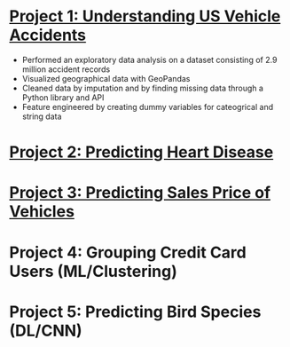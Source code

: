 # [Project 1: Understanding US Vehicle Accidents](https://github.com/MichaelBryantDS/US-Vehicle-Accidents)
- Performed an exploratory data analysis on a dataset consisting of 2.9 million accident records
- Visualized geographical data with GeoPandas
- Cleaned data by imputation and by finding missing data through a Python library and API
- Feature engineered by creating dummy variables for cateogrical and string data

# [Project 2: Predicting Heart Disease](https://github.com/MichaelBryantDS/Heart-Disease-Prediction)

# [Project 3: Predicting Sales Price of Vehicles](https://github.com/MichaelBryantDS/Vehicle-Sales-Price-Prediction)

# Project 4: Grouping Credit Card Users (ML/Clustering)

# Project 5: Predicting Bird Species (DL/CNN)
